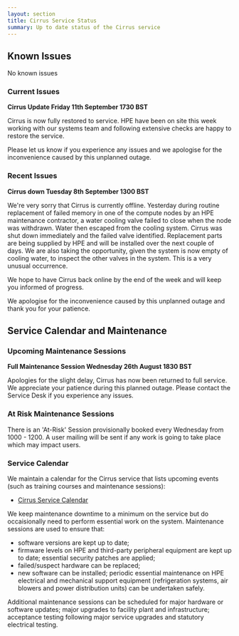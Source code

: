 ```yaml
---
layout: section
title: Cirrus Service Status
summary: Up to date status of the Cirrus service
---
```


## Known Issues
No known issues

### Current Issues

**Cirrus Update Friday 11th September 1730 BST**

Cirrus is now fully restored to service. HPE have been on site this week working with our systems team and following extensive checks are happy to restore the service.

Please let us know if you experience any issues and we apologise for the inconvenience caused by this unplanned outage.

### Recent Issues

**Cirrus down Tuesday 8th September 1300 BST**

We're very sorry that Cirrus is currently offline. Yesterday during routine replacement of failed memory in one of the compute nodes by an HPE maintenance contractor, a water cooling valve failed to close when the node was withdrawn. Water then escaped from the cooling system. Cirrus was shut down immediately and the failed valve identified. Replacement parts are being supplied by HPE and will be installed over the next couple of days. We are also taking the opportunity, given the system is now empty of cooling water, to inspect the other valves in the system. This is a very unusual occurrence.

We hope to have Cirrus back online by the end of the week and will keep you informed of progress.

We apologise for the inconvenience caused by this unplanned outage and thank you for your patience.


## Service Calendar and Maintenance

### Upcoming Maintenance Sessions

**Full Maintenance Session Wednesday 26th August 1830 BST**

Apologies for the slight delay, Cirrus has now been returned to full service.
We appreciate your patience during this planned outage. 
Please contact the Service Desk if you experience any issues. 

### At Risk Maintenance Sessions

There is an 'At-Risk' Session provisionally booked every Wednesday from 1000 - 1200. 
A user mailing will be sent if any work is going to take place which may impact users.

### Service Calendar

We maintain a calendar for the Cirrus service that lists upcoming events (such
as training courses and maintenance sessions):

- [Cirrus Service Calendar](calendar.html)

We keep maintenance downtime to a minimum on the service but do occaisionally
need to perform essential work on the system. Maintenance sessions are used to 
ensure that:

* software versions are kept up to date;
* firmware levels on HPE and third-party peripheral equipment are kept up to date;
essential security patches are applied;
* failed/suspect hardware can be replaced;
* new software can be installed;
periodic essential maintenance on HPE electrical and mechanical support equipment (refrigeration systems, air blowers and power distribution units) can be undertaken safely.

Additional maintenance sessions can be scheduled for major hardware or software updates; major upgrades to facility plant and infrastructure; acceptance testing following major service upgrades and statutory electrical testing.

